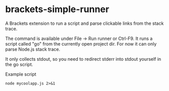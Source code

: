 brackets-simple-runner
======================

A Brackets extension to run a script and parse clickable links from the stack trace.

The command is available under File -> Run runner or Ctrl-F9. It runs a script called "go" from the currently open project dir. For now it can only parse Node.js stack trace.

It only collects stdout, so you need to redirect stderr into stdout yourself in the go script.

Example script

    node mycoolapp.js 2>&1 
